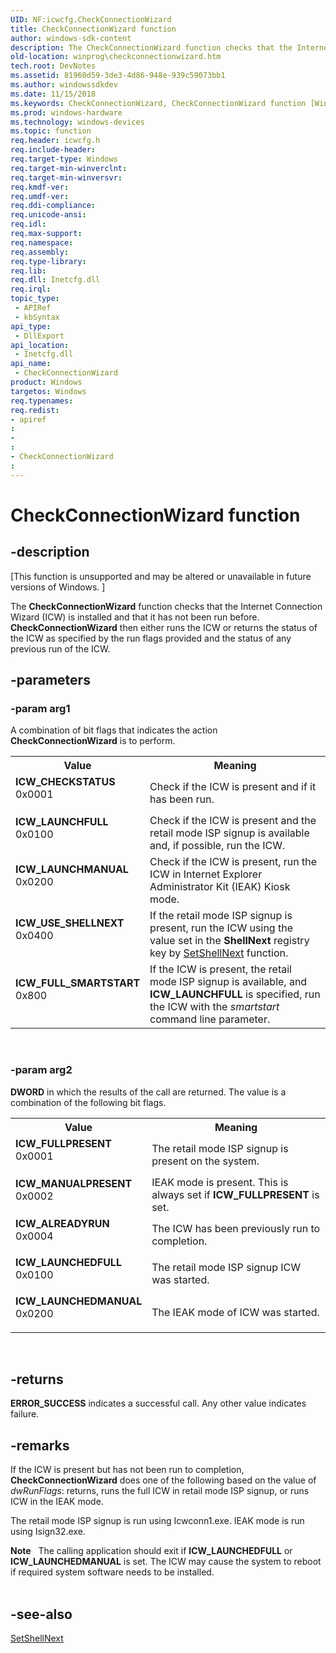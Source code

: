 ```yaml
---
UID: NF:icwcfg.CheckConnectionWizard
title: CheckConnectionWizard function
author: windows-sdk-content
description: The CheckConnectionWizard function checks that the Internet Connection Wizard (ICW) is installed and that it has not been run before.
old-location: winprog\checkconnectionwizard.htm
tech.root: DevNotes
ms.assetid: 81960d59-3de3-4d86-948e-939c59073bb1
ms.author: windowssdkdev
ms.date: 11/15/2018
ms.keywords: CheckConnectionWizard, CheckConnectionWizard function [Windows API], ICW_ALREADYRUN, ICW_CHECKSTATUS, ICW_FULLPRESENT, ICW_FULL_SMARTSTART, ICW_LAUNCHEDFULL, ICW_LAUNCHEDMANUAL, ICW_LAUNCHFULL, ICW_LAUNCHMANUAL, ICW_MANUALPRESENT, ICW_USE_SHELLNEXT, icwcfg/CheckConnectionWizard, winprog.checkconnectionwizard
ms.prod: windows-hardware
ms.technology: windows-devices
ms.topic: function
req.header: icwcfg.h
req.include-header: 
req.target-type: Windows
req.target-min-winverclnt: 
req.target-min-winversvr: 
req.kmdf-ver: 
req.umdf-ver: 
req.ddi-compliance: 
req.unicode-ansi: 
req.idl: 
req.max-support: 
req.namespace: 
req.assembly: 
req.type-library: 
req.lib: 
req.dll: Inetcfg.dll
req.irql: 
topic_type:
 - APIRef
 - kbSyntax
api_type:
 - DllExport
api_location:
 - Inetcfg.dll
api_name:
 - CheckConnectionWizard
product: Windows
targetos: Windows
req.typenames: 
req.redist: 
- apiref
: 
- 
: 
- CheckConnectionWizard
: 
---
```


# CheckConnectionWizard function


## -description


<p class="CCE_Message">[This function is unsupported and may be altered or unavailable in future  versions of Windows.  ]

The <b>CheckConnectionWizard</b> function checks that the Internet Connection Wizard (ICW) is installed  and that it has not been run
            before.  <b>CheckConnectionWizard</b> then either runs the  ICW or returns the status of the ICW as specified by  the run flags provided and the status of any previous run of the ICW.


## -parameters




### -param arg1

A combination of bit flags that indicates the action <b>CheckConnectionWizard</b> is to perform.

<table>
<tr>
<th>Value</th>
<th>Meaning</th>
</tr>
<tr>
<td width="40%"><a id="ICW_CHECKSTATUS"></a><a id="icw_checkstatus"></a><dl>
<dt><b>ICW_CHECKSTATUS</b></dt>
<dt>0x0001</dt>
</dl>
</td>
<td width="60%">
Check if the ICW is present and if it
                                    has been run.

</td>
</tr>
<tr>
<td width="40%"><a id="ICW_LAUNCHFULL"></a><a id="icw_launchfull"></a><dl>
<dt><b>ICW_LAUNCHFULL</b></dt>
<dt>0x0100</dt>
</dl>
</td>
<td width="60%">
Check if the ICW is present and the retail mode ISP signup
                                    is available and, if
                                    possible, run the ICW.

</td>
</tr>
<tr>
<td width="40%"><a id="ICW_LAUNCHMANUAL"></a><a id="icw_launchmanual"></a><dl>
<dt><b>ICW_LAUNCHMANUAL</b></dt>
<dt>0x0200</dt>
</dl>
</td>
<td width="60%">
Check if the ICW is present, run the ICW in Internet Explorer Administrator Kit (IEAK) Kiosk mode.

</td>
</tr>
<tr>
<td width="40%"><a id="_ICW_USE_SHELLNEXT"></a><a id="_icw_use_shellnext"></a><dl>
<dt><b> ICW_USE_SHELLNEXT</b></dt>
<dt>0x0400</dt>
</dl>
</td>
<td width="60%">
 If the retail mode ISP signup is present, run the ICW using the value set in the <b>ShellNext</b> registry key by <a href="https://msdn.microsoft.com/f08753b2-9666-498d-aee4-8eb2c7f0d95b">SetShellNext</a> function.

</td>
</tr>
<tr>
<td width="40%"><a id="ICW_FULL_SMARTSTART"></a><a id="icw_full_smartstart"></a><dl>
<dt><b>ICW_FULL_SMARTSTART</b></dt>
<dt>0x800</dt>
</dl>
</td>
<td width="60%">
If the ICW is present, the retail mode ISP signup 
                                    is available, and <b>ICW_LAUNCHFULL</b> is
                                    specified, run the ICW with the <i>smartstart</i> command line parameter.

</td>
</tr>
</table>
 


### -param arg2

<b>DWORD</b> in which the results of the call are returned.  The value is  a
                combination of the following bit flags.

<table>
<tr>
<th>Value</th>
<th>Meaning</th>
</tr>
<tr>
<td width="40%"><a id="ICW_FULLPRESENT"></a><a id="icw_fullpresent"></a><dl>
<dt><b>ICW_FULLPRESENT</b></dt>
<dt>0x0001</dt>
</dl>
</td>
<td width="60%">
The retail mode ISP signup  is present on the system.

</td>
</tr>
<tr>
<td width="40%"><a id="ICW_MANUALPRESENT"></a><a id="icw_manualpresent"></a><dl>
<dt><b>ICW_MANUALPRESENT</b></dt>
<dt>0x0002</dt>
</dl>
</td>
<td width="60%">
IEAK mode is present.  This is
                                    always  set if <b>ICW_FULLPRESENT</b> is set.

</td>
</tr>
<tr>
<td width="40%"><a id="ICW_ALREADYRUN"></a><a id="icw_alreadyrun"></a><dl>
<dt><b>ICW_ALREADYRUN</b></dt>
<dt>0x0004</dt>
</dl>
</td>
<td width="60%">
The ICW has been previously run to completion.

</td>
</tr>
<tr>
<td width="40%"><a id="ICW_LAUNCHEDFULL"></a><a id="icw_launchedfull"></a><dl>
<dt><b>ICW_LAUNCHEDFULL</b></dt>
<dt>0x0100</dt>
</dl>
</td>
<td width="60%">
The retail mode ISP signup  ICW was started.

</td>
</tr>
<tr>
<td width="40%"><a id="ICW_LAUNCHEDMANUAL"></a><a id="icw_launchedmanual"></a><dl>
<dt><b>ICW_LAUNCHEDMANUAL</b></dt>
<dt>0x0200</dt>
</dl>
</td>
<td width="60%">
The IEAK mode of ICW was started.

</td>
</tr>
</table>
 


## -returns



<b>ERROR_SUCCESS</b> indicates a successful call.
            Any other value indicates failure.




## -remarks



If the ICW is present but has not been run to completion, <b>CheckConnectionWizard</b> does one of
            the following based on the value of <i>dwRunFlags</i>:  returns, runs
            the full ICW in retail mode ISP signup, or runs ICW in the IEAK mode.

The retail mode ISP signup  is run using Icwconn1.exe. IEAK mode is run using Isign32.exe.

<div class="alert"><b>Note</b>   The calling application should exit if <b>ICW_LAUNCHEDFULL</b> or
                    <b>ICW_LAUNCHEDMANUAL</b> is set.  The ICW may cause the system to
                    reboot if required system software needs to be installed.</div>
<div> </div>



## -see-also




<a href="https://msdn.microsoft.com/f08753b2-9666-498d-aee4-8eb2c7f0d95b">SetShellNext</a>
 

 

